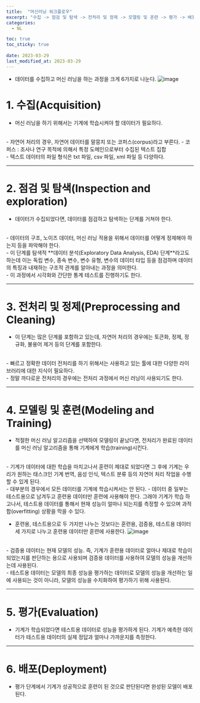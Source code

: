 ```yaml
---
title:  "머신러닝 워크플로우"
excerpt: "수집 -> 점검 및 탐색 -> 전처리 및 정제 -> 모델링 및 훈련 -> 평가 -> 배포"
categories:
  - NL

toc: true
toc_sticky: true
 
date: 2023-03-29
last_modified_at: 2023-03-29
---
```


- 데이터를 수집하고 머신 러닝을 하는 과정을 크게 6가지로 나눈다.
![image](https://wikidocs.net/images/page/31947/%EB%A8%B8%EC%8B%A0_%EB%9F%AC%EB%8B%9D_%EC%9B%8C%ED%81%AC%ED%94%8C%EB%A1%9C%EC%9A%B0.PNG)

# 1. 수집(Acquisition)

- 머신 러닝을 하기 위해서는 기계에 학습시켜야 할 데이터가 필요하다.  
<br>
- 자연어 처리의 경우, 자연어 데이터를 말뭉치 또는 코퍼스(corpus)라고 부른다.
  - 코퍼스 : 조사나 연구 목적에 의해서 특정 도메인으로부터 수집된 텍스트 집합  
<br>
 - 텍스트 데이터의 파일 형식은 txt 파일, csv 파일, xml 파일 등 다양하다.

---

# 2. 점검 및 탐색(Inspection and exploration)
- 데이터가 수집되었다면, 데이터를 점검하고 탐색하는 단계를 거쳐야 한다.   
<br>
- 데이터의 구조, 노이즈 데이터, 머신 러닝 적용을 위해서 데이터를 어떻게 정제해야 하는지 등을 파악해야 한다.  
<br>
- 이 단계를 탐색적 **데이터 분석(Exploratory Data Analysis, EDA) 단계**라고도 하는데 이는 독립 변수, 종속 변수, 변수 유형, 변수의 데이터 타입 등을 점검하며 데이터의 특징과 내재하는 구조적 관계를 알아내는 과정을 의미한다.  
<br>
- 이 과정에서 시각화와 간단한 통계 테스트를 진행하기도 한다.


---


# 3. 전처리 및 정제(Preprocessing and Cleaning)


- 이 단계는 많은 단계를 포함하고 있는데, 자연어 처리의 경우에는  토큰화, 정제, 정규화, 불용어 제거 등의 단계를 포함한다.   
<br>
- 빠르고 정확한 데이터 전처리를 하기 위해서는 사용하고 있는 툴에 대한 다양한 라이브러리에 대한 지식이 필요하다.   
<br>
- 정말 까다로운 전처리의 경우에는 전처리 과정에서 머신 러닝이 사용되기도 한다.   

--- 
# 4. 모델링 및 훈련(Modeling and Training)


- 적절한 머신 러닝 알고리즘을 선택하여 모델링이 끝났다면, 전처리가 완료된 데이터를 머신 러닝 알고리즘을 통해 기계에게 학습(training)시킨다.   
<br>
- 기계가 데이터에 대한 학습을 마치고나서 훈련이 제대로 되었다면 그 후에 기계는 우리가 원하는 태스크인 기계 번역, 음성 인식, 텍스트 분류 등의 자연어 처리 작업을 수행할 수 있게 된다.  
<br>
- 대부분의 경우에서 모든 데이터를 기계에 학습시켜서는 안 된다.  
  - 데이터 중 일부는 테스트용으로 남겨두고 훈련용 데이터만 훈련에 사용해야 한다. 그래야 기계가 학습 하고나서, 테스트용 데이터를 통해서 현재 성능이 얼마나 되는지를 측정할 수 있으며 과적합(overfitting) 상황을 막을 수 있다.   
<br>

  - 훈련용, 테스트용으로 두 가지만 나누는 것보다는 훈련용, 검증용, 테스트용 데이터 세 가지로 나누고 훈련용 데이터만 훈련에 사용한다.
  ![image](https://wikidocs.net/images/page/31947/%EB%8D%B0%EC%9D%B4%ED%84%B0.PNG)
<br>
- 검증용 데이터는 현재 모델의 성능. 즉, 기계가 훈련용 데이터로 얼마나 제대로 학습이 되었는지를 판단하는 용으로 사용되며 검증용 데이터를 사용하여 모델의 성능을 개선하는데 사용된다.   
<br>
- 테스트용 데이터는 모델의 최종 성능을 평가하는 데이터로 모델의 성능을 개선하는 일에 사용되는 것이 아니라, 모델의 성능을 수치화하여 평가하기 위해 사용된다.  

---

# 5. 평가(Evaluation)
- 기계가 학습되었다면 테스트용 데이터로 성능을 평가하게 된다. 기계가 예측한 데이터가 테스트용 데이터의 실제 정답과 얼마나 가까운지를 측정한다.  


---

# 6. 배포(Deployment)

- 평가 단계에서 기계가 성공적으로 훈련이 된 것으로 판단된다면 완성된 모델이 배포된다. 